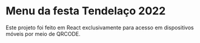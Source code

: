# Menu da festa Tendelaço 2022
Este projeto foi feito em React exclusivamente para acesso em dispositivos móveis por meio de QRCODE.
